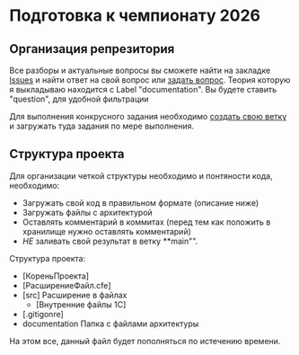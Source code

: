 # Подготовка к чемпионату 2026

## Организация репрезитория

Все разборы и актуальные вопросы вы сможете найти на закладке [Issues](https://github.com/unsighera/Championship2026Preparation/issues) и найти ответ на свой вопрос или [задать вопрос](https://github.com/unsighera/Championship2026Preparation/issues/new). Теория которую я выкладываю находится с Label "documentation". Вы будете ставить "question", для удобной фильтрации

Для выполнения конкрусного задания необходимо [создать свою ветку](https://github.com/unsighera/Championship2026Preparation/branches) и загружать туда задания по мере выполнения.

## Структура проекта

Для организации четкой структуры необходимо и понтяности кода, необходимо:
- Загружать свой код в правильном формате (описание ниже)
- Загружать файлы с архитектурой
- Оставлять комментарий в коммитах (перед тем как положить в хранилище нужно оставлять комментарий)
- *НЕ* заливать свой результат в ветку **main"".

Структура проекта:
- [КореньПроекта]
 - [РасширениеФайл.cfe]
 - [src] Расширение в файлах
    - [Внутренние файлы 1С]
 - [.gitigonre]
 - documentation Папка с файлами архитектуры

На этом все, данный файл будет пополняться по истечению времени.
